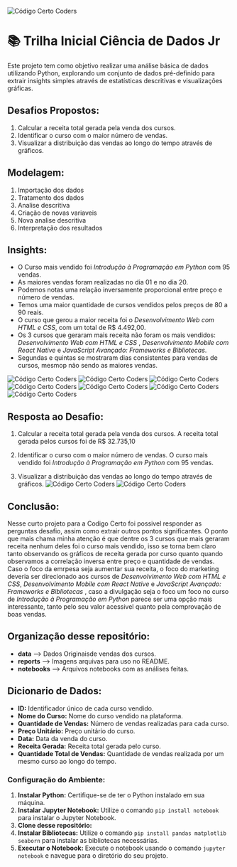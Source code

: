 ![Código Certo Coders]()

# 📚 Trilha Inicial Ciência de Dados Jr
Este projeto tem como objetivo realizar uma análise básica de dados utilizando Python, explorando um conjunto de dados pré-definido para extrair insights simples através de estatísticas descritivas e visualizações gráficas.

## Desafios Propostos:
   1. Calcular a receita total gerada pela venda dos cursos.
   2. Identificar o curso com o maior número de vendas.
   3. Visualizar a distribuição das vendas ao longo do tempo através de gráficos.

## Modelagem:
   1. Importação dos dados
   2. Tratamento dos dados
   3. Analise descritiva
   4. Criação de novas variaveis
   5. Nova analise descritiva
   6. Interpretação dos resultados

## Insights:
- O Curso mais vendido foi *Introdução à Programação em Python* com 95 vendas.
- As maiores vendas foram realizadas no dia 01 e no dia 20.
- Podemos notas uma relação inversamente proporcional entre preço e número de vendas.
- Temos uma maior quantidade de cursos vendidos pelos preços de 80 a 90 reais.
- O curso que gerou a maior receita foi o *Desenvolvimento Web com HTML e CSS*, com um total de R$ 4.492,00.
- Os 3 cursos que geraram mais receita não foram os mais vendidos: *Desenvolvimento Web com HTML e CSS* , *Desenvolvimento Mobile com React Native* e *JavaScript Avançado: Frameworks e Bibliotecas*.
- Segundas e quintas se mostraram dias consistentes para vendas de cursos, mesmop não sendo as maiores vendas. 


![Código Certo Coders](reports/venda_tot_curso.png)
![Código Certo Coders](reports/bar-venda_diaria.png)
![Código Certo Coders](reports/scatter-dist_preco.png)
![Código Certo Coders](reports/hist-preco_curso.png)
![Código Certo Coders](reports/bar-vendaTot_curso.png)
![Código Certo Coders](reports/scatter-qtd_vendas.png)
![Código Certo Coders](reports/bpt-qtd_dia_semana.png)

## Resposta ao Desafio:
1. Calcular a receita total gerada pela venda dos cursos.
   <a> A receita total gerada pelos cursos foi de R$ 32.735,10 </a>

2. Identificar o curso com o maior número de vendas.
   <a> O curso mais vendido foi *Introdução à Programação em Python* com 95 vendas.</a>

3. Visualizar a distribuição das vendas ao longo do tempo através de gráficos.
![Código Certo Coders](reports/dist_venda_temp.png)
![Código Certo Coders](reports/bar-venda_diaria.png)

## Conclusão:
Nesse curto projeto para a Codigo Certo foi possivel responder as perguntas desafio, assim como extrair outros pontos significantes. O ponto que mais chama minha atenção é que dentre os 3 cursos que mais geraram receita nenhum deles foi o curso mais vendido, isso se torna bem claro tanto observando os gráficos de receita gerada por curso quanto quando observamos a correlação inversa entre preço e quantidade de vendas. Caso o foco da emrpesa seja aumentar sua receita, o foco do marketing deveria ser direcionado aos cursos de *Desenvolvimento Web com HTML e CSS*, *Desenvolvimento Mobile com React Native* e *JavaScript Avançado: Frameworks e Bibliotecas* , caso a divulgação seja o foco um foco no curso de *Introdução à Programação em Python* parece ser uma opção mais interessante, tanto pelo seu valor acessivel quanto pela comprovação de boas vendas. 

## Organização desse repositório:
- **data** --> Dados Originaisde vendas dos cursos.
- **reports** --> Imagens arquivas para uso no README.
- **notebooks** --> Arquivos notebooks com as análises feitas.

## Dicionario de Dados:
- **ID:** Identificador único de cada curso vendido.
- **Nome do Curso:** Nome do curso vendido na plataforma.
- **Quantidade de Vendas:** Número de vendas realizadas para cada curso.
- **Preço Unitário:** Preço unitário do curso.
- **Data:** Data da venda do curso.
- **Receita Gerada:** Receita total gerada pelo curso.
- **Quantidade Total de Vendas:** Quantidade de vendas realizada por um mesmo curso ao longo do tempo.



### **Configuração do Ambiente:**
1. **Instalar Python:** Certifique-se de ter o Python instalado em sua máquina.
2. **Instalar Jupyter Notebook:** Utilize o comando `pip install notebook` para instalar o Jupyter Notebook.
3. **Clone desse repositório:** 
4. **Instalar Bibliotecas:** Utilize o comando `pip install pandas matplotlib seaborn` para instalar as bibliotecas necessárias.
5. **Executar o Notebook:** Execute o notebook usando o comando `jupyter notebook` e navegue para o diretório do seu projeto.